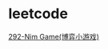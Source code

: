 # leetcode

[292-Nim Game(博弈小游戏)](https://github.com/yaowenqing/leetcode/blob/master/codes/292-NimGame.md)
